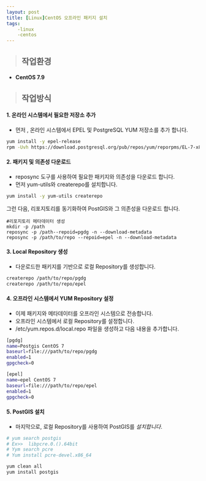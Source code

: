 ```yaml
---
layout: post
title: [Linux]CentOS 오프라인 패키지 설치
tags: 
    -linux
    -centos
---
```


> ## **작업환경**

- #### CentOS 7.9

  

> ## 작업방식



#### **1. 온라인 시스템에서 필요한 저장소 추가**

-  먼저 , 온라인 시스템에서 EPEL 및 PostgreSQL YUM 저장소를 추가 합니다.

```sh
yum install -y epel-release
rpm -Uvh https://download.postgresql.org/pub/repos/yum/reporpms/EL-7-x86_64/pgdg-redhat-repo-latest.noarch.rpm
```



#### **2. 패키지 및 의존성 다운로드** 

- reposync 도구를 사용하여 필요한 패키지와 의존성을 다운로드 합니다.
- 먼저 yum-utils와 createrepo를 설치합니다.

```sh
yum install -y yum-utils createrepo
```

그런 다음, 리포지토리를 동기화하여 PostGIS와 그 의존성을 다운로드 합니다.

```
#리포지토리 메타데이터 생성
mkdir -p /path
reposync -p /path--repoid=pgdg -n --download-metadata
reposync -p /path/to/repo --repoid=epel -n --download-metadata
```



#### **3. Local Repository 생성**

- 다운로드한 패키지를 기반으로 로컬 Repository를 생성합니다.

```sh
createrepo /path/to/repo/pgdg
createrepo /path/to/repo/epel
```



#### **4. 오프라인 시스템에서 YUM Repository 설정**

- 이제 패키지와 메타데이터를 오프라인 시스템으로 전송합니다.
- 오프라인 시스템에서 로컬 Repository를 설정합니다.
- /etc/yum.repos.d/local.repo 파일을 생성하고 다음 내용을 추가합니다.

```sh
[pgdg]
name=Postgis CentOS 7 
baseurl=file:///path/to/repo/pgdg
enabled=1
gpgcheck=0

[epel]
name=epel CentOS 7
baseurl=file:///path/to/repo/epel
enabled=1
gpgcheck=0
```



#### **5. PostGIS 설치**

- 마지막으로, 로컬 Repository를 사용하여 PostGIS를 *설치합니다*.

```sh
# yum search postgis
# Ex>>  libpcre.0.().64bit
# Yym search pcre
# Yum install pcre-devel.x86_64

yum clean all
yum install postgis
```



